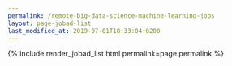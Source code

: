 ```yaml
---
permalink: /remote-big-data-science-machine-learning-jobs
layout: page-jobad-list
last_modified_at: 2019-07-01T18:33:04+0200
---
```

{% include render_jobad_list.html permalink=page.permalink %}

